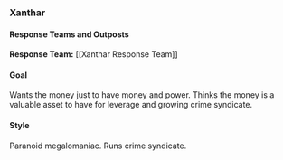 ### Xanthar


#### Response Teams and Outposts

**Response Team:** [[Xanthar Response Team]]

#### Goal

Wants the money just to have money and power. Thinks the money is a valuable asset to have for leverage and growing crime syndicate.

#### Style

Paranoid megalomaniac. Runs crime syndicate.
